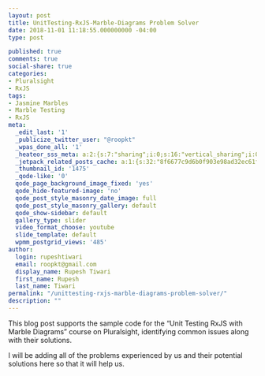 ```yaml
---
layout: post
title: UnitTesting-RxJS-Marble-Diagrams Problem Solver
date: 2018-11-01 11:18:55.000000000 -04:00
type: post

published: true
comments: true
social-share: true
categories:
- Pluralsight
- RxJS
tags:
- Jasmine Marbles
- Marble Testing
- RxJS
meta:
  _edit_last: '1'
  _publicize_twitter_user: "@roopkt"
  _wpas_done_all: '1'
  _heateor_sss_meta: a:2:{s:7:"sharing";i:0;s:16:"vertical_sharing";i:0;}
  _jetpack_related_posts_cache: a:1:{s:32:"8f6677c9d6b0f903e98ad32ec61f8deb";a:2:{s:7:"expires";i:1605791260;s:7:"payload";a:0:{}}}
  _thumbnail_id: '1475'
  _qode-like: '0'
  qode_page_background_image_fixed: 'yes'
  qode_hide-featured-image: 'no'
  qode_post_style_masonry_date_image: full
  qode_post_style_masonry_gallery: default
  qode_show-sidebar: default
  gallery_type: slider
  video_format_choose: youtube
  slide_template: default
  wpmm_postgrid_views: '485'
author:
  login: rupeshtiwari
  email: roopkt@gmail.com
  display_name: Rupesh Tiwari
  first_name: Rupesh
  last_name: Tiwari
permalink: "/unittesting-rxjs-marble-diagrams-problem-solver/"
description: ""
---
```

<p>This blog post supports the sample code for the “Unit Testing RxJS with Marble Diagrams” course on Pluralsight, identifying common issues along with their solutions.</p>
<p>I will be adding all of the problems experienced by us and their potential solutions here so that it will help us.</p>
